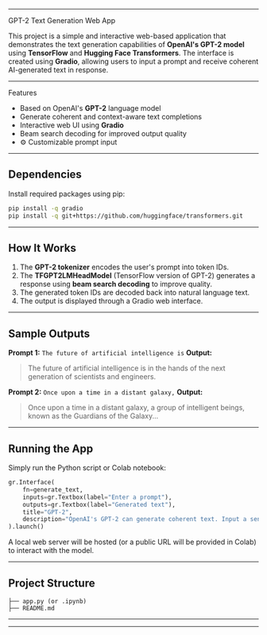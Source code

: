

---
GPT-2 Text Generation Web App

This project is a simple and interactive web-based application that demonstrates the text generation capabilities of **OpenAI's GPT-2 model** using **TensorFlow** and **Hugging Face Transformers**. The interface is created using **Gradio**, allowing users to input a prompt and receive coherent AI-generated text in response.

---

 Features

*  Based on OpenAI's **GPT-2** language model
*  Generate coherent and context-aware text completions
*  Interactive web UI using **Gradio**
*  Beam search decoding for improved output quality
* ⚙ Customizable prompt input

---

## Dependencies

Install required packages using pip:

```bash
pip install -q gradio
pip install -q git+https://github.com/huggingface/transformers.git
```

---

##  How It Works

1. The **GPT-2 tokenizer** encodes the user's prompt into token IDs.
2. The **TFGPT2LMHeadModel** (TensorFlow version of GPT-2) generates a response using **beam search decoding** to improve quality.
3. The generated token IDs are decoded back into natural language text.
4. The output is displayed through a Gradio web interface.

---

##  Sample Outputs

**Prompt 1:**
`The future of artificial intelligence is`
**Output:**

> The future of artificial intelligence is in the hands of the next generation of scientists and engineers.

**Prompt 2:**
`Once upon a time in a distant galaxy,`
**Output:**

> Once upon a time in a distant galaxy, a group of intelligent beings, known as the Guardians of the Galaxy...

---

##  Running the App

Simply run the Python script or Colab notebook:

```python
gr.Interface(
    fn=generate_text,
    inputs=gr.Textbox(label="Enter a prompt"),
    outputs=gr.Textbox(label="Generated text"),
    title="GPT-2",
    description="OpenAI's GPT-2 can generate coherent text. Input a sentence to see how it completes it."
).launch()
```

A local web server will be hosted (or a public URL will be provided in Colab) to interact with the model.

---

## Project Structure

```
├── app.py (or .ipynb)
├── README.md
```

---



---

